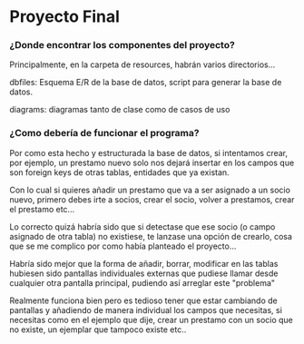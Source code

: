 # Proyecto Final

### ¿Donde encontrar los componentes del proyecto?
Principalmente, en la carpeta de resources, habrán varios directorios...

dbfiles: Esquema E/R de la base de datos, script para generar la base de datos.

diagrams: diagramas tanto de clase como de casos de uso

### ¿Como debería de funcionar el programa?
Por como esta hecho y estructurada la base de datos, si intentamos crear, por ejemplo, un prestamo nuevo solo nos dejará insertar en los campos que son foreign keys de otras tablas, entidades que ya existan.

Con lo cual si quieres añadir un prestamo que va a ser asignado a un socio nuevo, primero debes irte a socios, crear el socio, volver a prestamos, crear el prestamo etc...

Lo correcto quizá habría sido que si detectase que ese socio (o campo asignado de otra tabla) no existiese, te lanzase una opción de crearlo, cosa que se me complico por como había planteado el proyecto...

Habría sido mejor que la forma de añadir, borrar, modificar en las tablas hubiesen sido pantallas individuales externas que pudiese llamar desde cualquier otra pantalla principal, pudiendo así arreglar este "problema"

Realmente funciona bien pero es tedioso tener que estar cambiando de pantallas y añadiendo de manera individual los campos que necesitas, si necesitas como en el ejemplo que dije, crear un prestamo con un socio que no existe, un ejemplar que tampoco existe etc..
